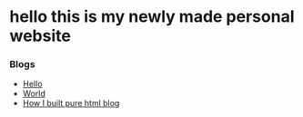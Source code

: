 # hello this is my newly made personal website

### Blogs
- [Hello](/blogs/Hello.html)
- [World](/blogs/World.html)
- [How I built pure html blog](/blogs/how_i_built_pure_html_blog.html)


